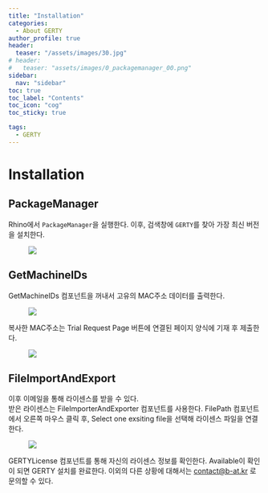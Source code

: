 ```yaml
---
title: "Installation"
categories:
  - About GERTY
author_profile: true
header:
  teaser: "/assets/images/30.jpg"  
# header:
#   teaser: "assets/images/0_packagemanager_00.png"
sidebar:
  nav: "sidebar"
toc: true
toc_label: "Contents"
toc_icon: "cog"
toc_sticky: true

tags: 
  - GERTY
---
```


# Installation


## PackageManager

Rhino에서 `PackageManager`을 실행한다.
이후, 검색창에 `GERTY`를 찾아 가장 최신 버전을 설치한다.

<figure>
	<a href="https://i.postimg.cc/hPqP5NGm/0-packagemanager-00.png"><img src="https://i.postimg.cc/hPqP5NGm/0-packagemanager-00.png"></a>
</figure>



## GetMachineIDs

GetMachineIDs 컴포넌트을 꺼내서 고유의 MAC주소 데이터를 출력한다.

<figure>
	<a href="https://i.postimg.cc/rsC872gp/3-license-Reader-00.png"><img src="https://i.postimg.cc/rsC872gp/3-license-Reader-00.png"></a>
</figure>

복사한 MAC주소는 Trial Request Page 버튼에 연결된 페이지 양식에 기재 후 제출한다.
<figure>
	<a href="https://i.postimg.cc/WbhgR9g7/1-MACAddress-01.png"><img src="https://i.postimg.cc/WbhgR9g7/1-MACAddress-01.png"></a>
</figure>



## FileImportAndExport

이후 이메일을 통해 라이센스를 받을 수 있다.<br>
받은 라이센스는 FileImporterAndExporter 컴포넌트를 사용한다. 
FilePath 컴포넌트에서 오른쪽 마우스 클릭 후, Select one exsiting file을 선택해 라이센스 파일을 연결한다.

<figure>
	<a href="https://i.postimg.cc/1XxtLHQv/2-license-Import-1.png"><img src="https://i.postimg.cc/1XxtLHQv/2-license-Import-1.png"></a>
</figure>


GERTYLicense 컴포넌트를 통해 자신의 라이센스 정보를 확인한다.
Available이 확인이 되면 GERTY 설치를 완료한다.
이외의 다른 상황에 대해서는 contact@b-at.kr 로 문의할 수 있다.


